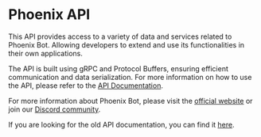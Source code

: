 # Phoenix API

This API provides access to a variety of data and services related to Phoenix Bot. Allowing developers to extend and use its functionalities in their own applications.

The API is built using gRPC and Protocol Buffers, ensuring efficient communication and data serialization. For more information on how to use the API, please refer to the [API Documentation](https://phoenix-13.gitbook.io/phoenix-docs).

For more information about Phoenix Bot, please visit the [official website](https://phoenix-bot.xyz/) or join our [Discord community](https://discord.com/invite/phoenix-bot).

If you are looking for the old API documentation, you can find it [here](https://github.com/hatz2/PhoenixAPI/tree/v1).

